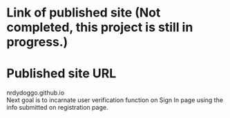 # Link of published site (Not completed, this project is still in progress.)
# Published site URL 
nrdydoggo.github.io<br />Next goal is to incarnate user verification function on Sign In page using the info submitted on registration page. 
